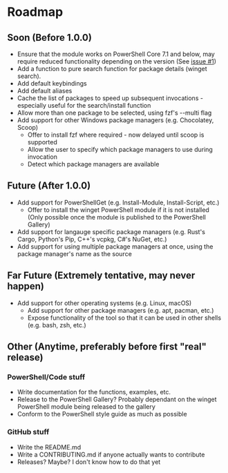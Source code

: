 # Roadmap

## Soon (Before 1.0.0)
- Ensure that the module works on PowerShell Core 7.1 and below, may require reduced functionality depending on the version (See [issue #1](https://github.com/JK-Flip-Flop96/fuzzy-winget/issues/1))
- Add a function to pure search function for package details (winget search).
- Add default keybindings
- Add default aliases
- Cache the list of packages to speed up subsequent invocations - especially useful for the search/install function
- Allow more than one package to be selected, using fzf's --multi flag
- Add support for other Windows package managers (e.g. Chocolatey, Scoop)
  - Offer to install fzf where required - now delayed until scoop is supported
  - Allow the user to specify which package managers to use during invocation
  - Detect which package managers are available

## Future (After 1.0.0)

- Add support for PowerShellGet (e.g. Install-Module, Install-Script, etc.)
  - Offer to install the winget PowerShell module if it is not installed (Only possible once the module is published to the PowerShell Gallery)
- Add support for langauge specific package managers (e.g. Rust's Cargo, Python's Pip, C++'s vcpkg, C#'s NuGet, etc.)
- Add support for using multiple package managers at once, using the package manager's name as the source

## Far Future (Extremely tentative, may never happen)
- Add support for other operating systems (e.g. Linux, macOS)
  - Add support for other package managers (e.g. apt, pacman, etc.)
  - Expose functionality of the tool so that it can be used in other shells (e.g. bash, zsh, etc.)

## Other (Anytime, preferably before first "real" release)

### PowerShell/Code stuff
- Write documentation for the functions, examples, etc.
- Release to the PowerShell Gallery? Probably dependant on the winget PowerShell module being released to the gallery
- Conform to the PowerShell style guide as much as possible

### GitHub stuff
- Write the README.md
- Write a CONTRIBUTING.md if anyone actually wants to contribute
- Releases? Maybe? I don't know how to do that yet